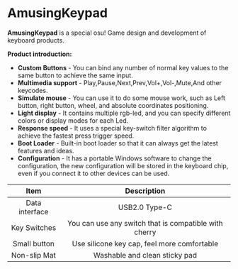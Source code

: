 # AmusingKeypad

**AmusingKeypad** is a special osu! Game design and development of keyboard products.

**Product introduction:**
- **Custom Buttons** -  You can bind any number of normal key values to the same button to achieve the same input.
- **Multimedia support** - Play,Pause,Next,Prev,Vol+,Vol-,Mute,And other keycodes.
- **Simulate mouse** - You can use it to do some mouse work, such as Left button, right button, wheel, and absolute coordinates positioning.
- **Light display** - It contains multiple rgb-led, and you can specify different colors or display modes for each Led.
- **Response speed** - It uses a special key-switch filter algorithm to achieve the fastest press trigger speed.
- **Boot Loader** - Built-in boot loader so that it can always get the latest features and ideas.
- **Configuration** - It has a portable Windows software to change the configuration, the new configuration will be stored in the keyboard chip, even if you connect it to other devices can be used.

| Item      	| Description  	|
| :-:           | :-:           |
| Data interface| USB2.0 Type-C	|
| Key Switches	| You can use any switch that is compatible with cherry |
| Small button  | Use silicone key cap, feel more comfortable |
| Non-slip Mat  | Washable and clean sticky pad |